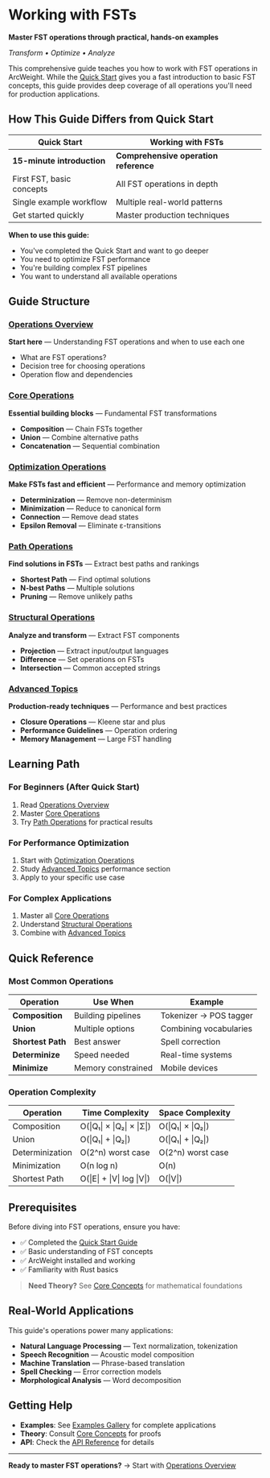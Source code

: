 # Working with FSTs

**Master FST operations through practical, hands-on examples**

*Transform • Optimize • Analyze*

This comprehensive guide teaches you how to work with FST operations in ArcWeight. While the [Quick Start](../quick-start.md) gives you a fast introduction to basic FST concepts, this guide provides deep coverage of all operations you'll need for production applications.

## How This Guide Differs from Quick Start

| Quick Start | Working with FSTs |
|-------------|-------------------|
| **15-minute introduction** | **Comprehensive operation reference** |
| First FST, basic concepts | All FST operations in depth |
| Single example workflow | Multiple real-world patterns |
| Get started quickly | Master production techniques |

**When to use this guide:**
- You've completed the Quick Start and want to go deeper
- You need to optimize FST performance
- You're building complex FST pipelines
- You want to understand all available operations

## Guide Structure

### [Operations Overview](operations-overview.md)
**Start here** — Understanding FST operations and when to use each one

- What are FST operations?
- Decision tree for choosing operations
- Operation flow and dependencies

### [Core Operations](core-operations.md)
**Essential building blocks** — Fundamental FST transformations

- **Composition** — Chain FSTs together
- **Union** — Combine alternative paths
- **Concatenation** — Sequential combination

### [Optimization Operations](optimization-operations.md)
**Make FSTs fast and efficient** — Performance and memory optimization

- **Determinization** — Remove non-determinism
- **Minimization** — Reduce to canonical form
- **Connection** — Remove dead states
- **Epsilon Removal** — Eliminate ε-transitions

### [Path Operations](path-operations.md)
**Find solutions in FSTs** — Extract best paths and rankings

- **Shortest Path** — Find optimal solutions
- **N-best Paths** — Multiple solutions
- **Pruning** — Remove unlikely paths

### [Structural Operations](structural-operations.md)
**Analyze and transform** — Extract FST components

- **Projection** — Extract input/output languages
- **Difference** — Set operations on FSTs
- **Intersection** — Common accepted strings

### [Advanced Topics](advanced-topics.md)
**Production-ready techniques** — Performance and best practices

- **Closure Operations** — Kleene star and plus
- **Performance Guidelines** — Operation ordering
- **Memory Management** — Large FST handling

## Learning Path

### For Beginners (After Quick Start)
1. Read [Operations Overview](operations-overview.md)
2. Master [Core Operations](core-operations.md)
3. Try [Path Operations](path-operations.md) for practical results

### For Performance Optimization
1. Start with [Optimization Operations](optimization-operations.md)
2. Study [Advanced Topics](advanced-topics.md) performance section
3. Apply to your specific use case

### For Complex Applications
1. Master all [Core Operations](core-operations.md)
2. Understand [Structural Operations](structural-operations.md)
3. Combine with [Advanced Topics](advanced-topics.md)

## Quick Reference

### Most Common Operations

| Operation | Use When | Example |
|-----------|----------|---------|
| **Composition** | Building pipelines | Tokenizer → POS tagger |
| **Union** | Multiple options | Combining vocabularies |
| **Shortest Path** | Best answer | Spell correction |
| **Determinize** | Speed needed | Real-time systems |
| **Minimize** | Memory constrained | Mobile devices |

### Operation Complexity

| Operation | Time Complexity | Space Complexity |
|-----------|----------------|------------------|
| Composition | O(\|Q₁\| × \|Q₂\| × \|Σ\|) | O(\|Q₁\| × \|Q₂\|) |
| Union | O(\|Q₁\| + \|Q₂\|) | O(\|Q₁\| + \|Q₂\|) |
| Determinization | O(2^n) worst case | O(2^n) worst case |
| Minimization | O(n log n) | O(n) |
| Shortest Path | O(\|E\| + \|V\| log \|V\|) | O(\|V\|) |

## Prerequisites

Before diving into FST operations, ensure you have:

- ✅ Completed the [Quick Start Guide](../quick-start.md)
- ✅ Basic understanding of FST concepts
- ✅ ArcWeight installed and working
- ✅ Familiarity with Rust basics

> **Need Theory?** See [Core Concepts](../core-concepts/) for mathematical foundations

## Real-World Applications

This guide's operations power many applications:

- **Natural Language Processing** — Text normalization, tokenization
- **Speech Recognition** — Acoustic model composition
- **Machine Translation** — Phrase-based translation
- **Spell Checking** — Error correction models
- **Morphological Analysis** — Word decomposition

## Getting Help

- **Examples**: See [Examples Gallery](../examples/) for complete applications
- **Theory**: Consult [Core Concepts](../core-concepts/) for proofs
- **API**: Check the [API Reference](../api-reference.md) for details

---

**Ready to master FST operations?** → Start with [Operations Overview](operations-overview.md)